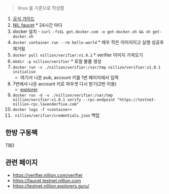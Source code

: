 > linux 를 기준으로 작성함

1. [공식 가이드](https://verifier.nillion.com/verifier)
2. [NIL faucet](https://faucet.testnet.nillion.com/) * 24시간 마다
3. docker 설치 - `curl -fsSL get.docker.com -o get-docker.sh && sh get-docker.sh`
4. `docker container run --rm hello-world` * 매우 작은 이미지이고 실행 성공후 제거됨
5. `docker pull nillion/verifier:v1.0.1` * verifier 이미지 가져오기
6. `mkdir -p nillion/verifier` * 로컬 볼륨 생성
7. `docker run -v ./nillion/verifier:/var/tmp nillion/verifier:v1.0.1 initialise`
    - 여기서 나온 pub, account 키를 1번 페이지에서 입력
8. 7번에서 나온 account 키로 파우셋 다시 받기(2번 이용)
    - [explorer](https://testnet.nillion.explorers.guru/)
9. `docker run -d -v ./nillion/verifier:/var/tmp nillion/verifier:v1.0.1 verify --rpc-endpoint "https://testnet-nillion-rpc.lavenderfive.com"`
10. `docker logs -f <container>`
11. ` nillion/verifier/credentials.json` 백업

## 한방 구동팩
TBD

## 관련 페이지
- https://verifier.nillion.com/verifier
- https://faucet.testnet.nillion.com
- https://testnet.nillion.explorers.guru/